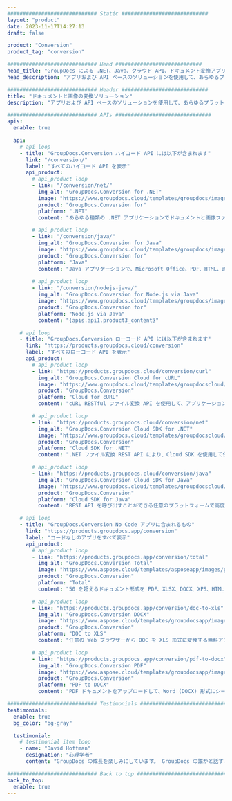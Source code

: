 ```yaml
---
############################# Static ############################
layout: "product"
date: 2023-11-17T14:27:13
draft: false

product: "Conversion"
product_tag: "conversion"

############################# Head ############################
head_title: "GroupDocs による .NET、Java、クラウド API、ドキュメント変換アプリ"
head_description: "アプリおよび API ベースのソリューションを使用して、あらゆるプラットフォームで一般的なドキュメントおよび画像ファイル形式を変換します。"

############################# Header ############################
title: "ドキュメントと画像の変換ソリューション"
description: "アプリおよび API ベースのソリューションを使用して、あらゆるプラットフォームで一般的なドキュメントおよび画像ファイル形式を変換します。"

############################# APIs ###############################
apis:
  enable: true

  api:
    # api loop
    - title: "GroupDocs.Conversion ハイコード API には以下が含まれます"
      link: "/conversion/"
      label: "すべてのハイコード API を表示"
      api_product:
        # api_product loop
        - link: "/conversion/net/"
          img_alt: "GroupDocs.Conversion for .NET"
          image: "https://www.groupdocs.cloud/templates/groupdocs/images/product-logos/groupdocs-conversion-net.png"
          product: "GroupDocs.Conversion for"
          platform: ".NET"
          content: "あらゆる種類の .NET アプリケーションでドキュメントと画像ファイル形式を正確に変換するためのネイティブ .NET API。変換中の画像透かしの追加をサポートします。"

        # api_product loop
        - link: "/conversion/java/"
          img_alt: "GroupDocs.Conversion for Java"
          image: "https://www.groupdocs.cloud/templates/groupdocs/images/product-logos/groupdocs-conversion-java.png"
          product: "GroupDocs.Conversion for"
          platform: "Java"
          content: "Java アプリケーションで、Microsoft Office、PDF、HTML、画像など、業界標準のすべてのドキュメント フォーマット間で簡単に変換できるようにします。"
          
        # api_product loop
        - link: "/conversion/nodejs-java/"
          img_alt: "GroupDocs.Conversion for Node.js via Java"
          image: "https://www.groupdocs.cloud/templates/groupdocs/images/product-logos/groupdocs-conversion-nodejs-java.png"
          product: "GroupDocs.Conversion for"
          platform: "Node.js via Java"
          content: "{apis.api1.product3_content}"

    # api loop
    - title: "GroupDocs.Conversion ローコード API には以下が含まれます"
      link: "https://products.groupdocs.cloud/conversion"
      label: "すべてのローコード API を表示"
      api_product:
        # api_product loop
        - link: "https://products.groupdocs.cloud/conversion/curl"
          img_alt: "GroupDocs.Conversion Cloud for cURL"
          image: "https://www.groupdocs.cloud/templates/groupdocscloud/images/sdk/272x272/groupdocs_conversion-for-curl.png"
          product: "GroupDocs.Conversion"
          platform: "Cloud for cURL"
          content: "cURL RESTful ファイル変換 API を使用して、アプリケーションで Microsoft Office、PDF、E メール、プロジェクト、HTML、およびその他の一般的なファイル形式を簡単に変換します。"

        # api_product loop
        - link: "https://products.groupdocs.cloud/conversion/net"
          img_alt: "GroupDocs.Conversion Cloud SDK for .NET"
          image: "https://www.groupdocs.cloud/templates/groupdocscloud/images/sdk/272x272/groupdocs_conversion-for-net.png"
          product: "GroupDocs.Conversion"
          platform: "Cloud SDK for .NET"
          content: ".NET ファイル変換 REST API により、Cloud SDK を使用して任意のプラットフォームで Microsoft Office、PDF、電子メール、プロジェクト、HTML、およびその他の一般的なファイル形式を簡単に変換できます。"

        # api_product loop
        - link: "https://products.groupdocs.cloud/conversion/java"
          img_alt: "GroupDocs.Conversion Cloud SDK for Java"
          image: "https://www.groupdocs.cloud/templates/groupdocscloud/images/sdk/272x272/groupdocs_conversion-for-java.png"
          product: "GroupDocs.Conversion"
          platform: "Cloud SDK for Java"
          content: "REST API を呼び出すことができる任意のプラットフォームで高度なドキュメント変換機能を使用して、クラウドベースの Java アプリケーションを強化します。"

    # api loop
    - title: "GroupDocs.Conversion No Code アプリに含まれるもの"
      link: "https://products.groupdocs.app/conversion"
      label: "コードなしのアプリをすべて表示"
      api_product:
        # api_product loop
        - link: "https://products.groupdocs.app/conversion/total"
          img_alt: "GroupDocs.Conversion Total"
          image: "https://www.aspose.cloud/templates/asposeapp/images/products/logo/aspose_conversion-app.png"
          product: "GroupDocs.Conversion"
          platform: "Total"
          content: "50 を超えるドキュメント形式を PDF、XLSX、DOCX、XPS、HTML などに変換します。"

        # api_product loop
        - link: "https://products.groupdocs.app/conversion/doc-to-xls"
          img_alt: "GroupDocs.Conversion DOCX"
          image: "https://www.aspose.cloud/templates/groupdocsapp/images/products/logo/groupdocs_words-app.png"
          product: "GroupDocs.Conversion"
          platform: "DOC to XLS"
          content: "任意の Web ブラウザーから DOC を XLS 形式に変換する無料アプリ。"

        # api_product loop
        - link: "https://products.groupdocs.app/conversion/pdf-to-docx"
          img_alt: "GroupDocs.Conversion PDF"
          image: "https://www.aspose.cloud/templates/groupdocsapp/images/products/logo/groupdocs_pdf-app.png"
          product: "GroupDocs.Conversion"
          platform: "PDF to DOCX"
          content: "PDF ドキュメントをアップロードして、Word (DOCX) 形式にシームレスに変換します。"

############################# Testimonials ###############################
testimonials:
  enable: true
  bg_color: "bg-gray"

  testimonial:
    # testimonial item loop
    - name: "David Hoffman"
      designation: "心理学者"
      content: "GroupDocs の成長を楽しみにしています。 GroupDocs の誰かと話すと、誰かが耳を傾け、物事を実現させていることを保証できます。"

############################# Back to top ###############################
back_to_top:
  enable: true
---
```

